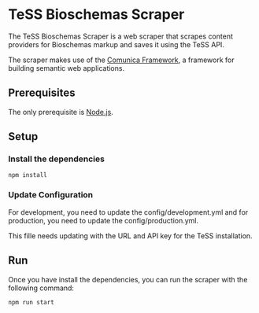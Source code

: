 # TeSS Bioschemas Scraper

The TeSS Bioschemas Scraper is a web scraper that scrapes content providers for Bioschemas markup and saves it using the TeSS API.

The scraper makes use of the [Comunica Framework](https://comunica.github.io/comunica/), a framework for building semantic web applications.

## Prerequisites

The only prerequisite is [Node.js](https://nodejs.org/en/).

## Setup

### Install the dependencies

`npm install`

### Update Configuration

For development, you need to update the config/development.yml and for production, you need to update the config/production.yml.

This fille needs updating with the URL and API key for the TeSS installation.

## Run

Once you have install the dependencies, you can run the scraper with the following command:

`npm run start`
